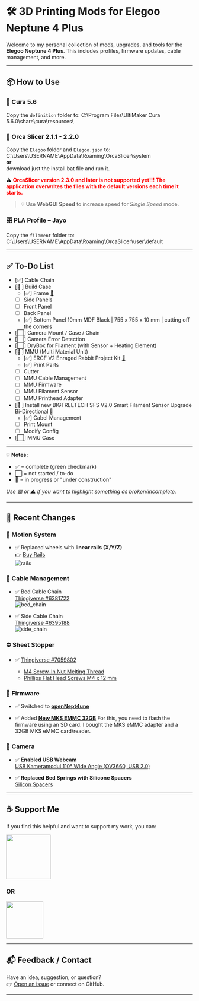 # 🛠️ 3D Printing Mods for Elegoo Neptune 4 Plus

Welcome to my personal collection of mods, upgrades, and tools for the **Elegoo Neptune 4 Plus**. This includes profiles, firmware updates, cable management, and more.

---

## 📦 How to Use

### 🧠 Cura 5.6

Copy the `definition` folder to:
C:\Program Files\UltiMaker Cura 5.6.0\share\cura\resources\

### 🐳 Orca Slicer 2.1.1 - 2.2.0

Copy the `Elegoo` folder and `Elegoo.json` to:
C:\Users\USERNAME\AppData\Roaming\OrcaSlicer\system  
**or**  
download just the install.bat file and run it.

⚠️ <span style="color:red">**OrcaSlicer version 2.3.0 and later is not supported yet!!! The application overwrites the files with the default versions each time it starts.**</span>

> 💡 Use **WebGUI Speed** to increase speed for _Single Speed_ mode.

### 🎛️ PLA Profile – Jayo

Copy the `filament` folder to:
C:\Users\USERNAME\AppData\Roaming\OrcaSlicer\user\default

---

## ✅ To-Do List

- [✅] Cable Chain
- [🚧 ] Build Case
  - [✅] Frame [🔗](https://amzn.to/4kZyi3t)
  - [ ] Side Panels
  - [ ] Front Panel
  - [ ] Back Panel
  - [✅] Bottom Panel 10mm MDF Black | 755 x 755 x 10 mm | cutting off the corners
- [⬜] Camera Mount / Case / Chain
- [⬜] Camera Error Detection
- [⬜] DryBox for Filament (with Sensor + Heating Element)
- [🚧 ] MMU (Multi Material Unit)
  - [✅] ERCF V2 Enraged Rabbit Project Kit [🔗](https://trianglelab.net/products/ercf-v2-enraged-rabbit-project?VariantsId=11444)
  - [✅] Print Parts
  - [ ] Cutter
  - [ ] MMU Cable Management
  - [ ] MMU Firmware
  - [ ] MMU Filament Sensor
  - [ ] MMU Printhead Adapter
- [🚧 ] Install new BIGTREETECH SFS V2.0 Smart Filament Sensor Upgrade Bi-Directional [🔗](https://amzn.to/4kPs2vz)
  - [✅] Cabel Management
  - [ ] Print Mount
  - [ ] Modify Config
- [⬜] MMU Case

---

💡 **Notes:**

- ✅ = complete (green checkmark)
- ⬜ = not started / to-do
- 🚧 = in progress or "under construction"

_Use 🟥 or ⚠️ if you want to highlight something as broken/incomplete._

---

## 🧾 Recent Changes

### 🚂 Motion System

- ✅ Replaced wheels with **linear rails (X/Y/Z)**  
  👉 [Buy Rails](https://strong3d.myshopify.com/)  
  ![rails](https://github.com/w34sel/3D-Printing/assets/17765081/5147c714-12da-463d-a60e-253edfbe8927)

### 🔗 Cable Management

- ✅ Bed Cable Chain  
  [Thingiverse #6381722](https://www.thingiverse.com/thing:6381722)  
  ![bed_chain](https://github.com/w34sel/3D-Printing/assets/17765081/031f7362-2834-489f-a325-8cf497ca6336)

- ✅ Side Cable Chain  
  [Thingiverse #6395188](https://www.thingiverse.com/thing:6395188)  
  ![side_chain](https://github.com/w34sel/3D-Printing/assets/17765081/71867eff-b9fb-4209-acc1-a004153c935b)

### ⛔ Sheet Stopper

- ✅ [Thingiverse #7059802](https://www.thingiverse.com/thing:7059802)

  - [M4 Screw-In Nut Melting Thread](https://amzn.to/3ZnDkOO)
  - [Phillips Flat Head Screws M4 x 12 mm](https://amzn.to/4dWsp4E)

### 🔧 Firmware

- ✅ Switched to **[openNept4une](https://github.com/OpenNeptune3D/OpenNept4une)**

- ✅ Added **[New MKS EMMC 32GB](https://amzn.to/3ZovC78)**
  For this, you need to flash the firmware using an SD card. I bought the MKS eMMC adapter and a 32GB MKS eMMC card/reader.

### 🎥 Camera

- ✅ **Enabled USB Webcam**  
  [USB Kameramodul 110° Wide Angle (OV3660, USB 2.0)](https://www.amazon.de/dp/B088P1PKFM?psc=1&tag=weasel-21&linkCode=ur2)

- ✅ **Replaced Bed Springs with Silicone Spacers**  
  [Silicon Spacers](https://amzn.to/4dSuhew)

---

## ☕ Support Me

If you find this helpful and want to support my work, you can:

[<img src="https://www.buymeacoffee.com/assets/img/custom_images/orange_img.png" width="120">](https://buymeacoffee.com/w34sel)

### **OR**

[<img src="https://github.com/w34sel/3D-Printing/assets/17765081/a7ad3aba-56f9-4ff9-b62c-60be59b05409" width="100">](https://www.paypal.com/paypalme/w34sel)

---

## 📬 Feedback / Contact

Have an idea, suggestion, or question?  
👉 [Open an issue](https://github.com/w34sel/3D-Printing/issues) or connect on GitHub.

---
